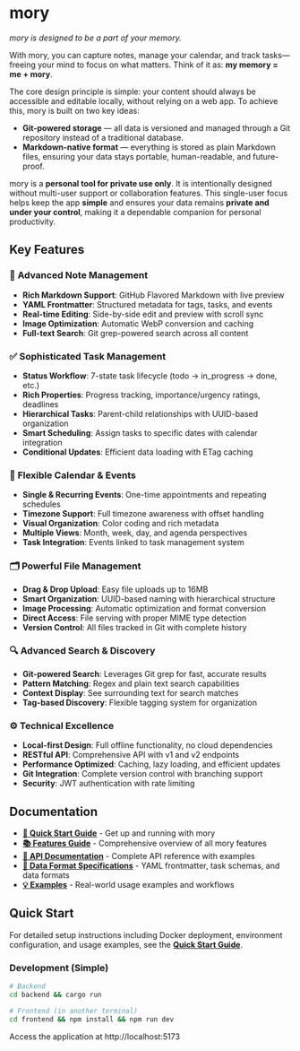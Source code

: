 # mory

*mory is designed to be a part of your memory.*

With mory, you can capture notes, manage your calendar, and track tasks—freeing
your mind to focus on what matters. Think of it as: **my memory = me + mory**.

The core design principle is simple: your content should always be accessible
and editable locally, without relying on a web app. To achieve this, mory is
built on two key ideas:

- **Git-powered storage** — all data is versioned and managed through a Git
  repository instead of a traditional database.  
- **Markdown-native format** — everything is stored as plain Markdown files,
  ensuring your data stays portable, human-readable, and future-proof.

mory is a **personal tool for private use only**. It is intentionally designed
without multi-user support or collaboration features. This single-user focus
helps keep the app **simple** and ensures your data remains **private and under
your control**, making it a dependable companion for personal productivity.

## Key Features

### 📝 **Advanced Note Management**
- **Rich Markdown Support**: GitHub Flavored Markdown with live preview
- **YAML Frontmatter**: Structured metadata for tags, tasks, and events
- **Real-time Editing**: Side-by-side edit and preview with scroll sync
- **Image Optimization**: Automatic WebP conversion and caching
- **Full-text Search**: Git grep-powered search across all content

### ✅ **Sophisticated Task Management**
- **Status Workflow**: 7-state task lifecycle (todo → in_progress → done, etc.)
- **Rich Properties**: Progress tracking, importance/urgency ratings, deadlines
- **Hierarchical Tasks**: Parent-child relationships with UUID-based organization
- **Smart Scheduling**: Assign tasks to specific dates with calendar integration
- **Conditional Updates**: Efficient data loading with ETag caching

### 📅 **Flexible Calendar & Events**
- **Single & Recurring Events**: One-time appointments and repeating schedules
- **Timezone Support**: Full timezone awareness with offset handling
- **Visual Organization**: Color coding and rich metadata
- **Multiple Views**: Month, week, day, and agenda perspectives
- **Task Integration**: Events linked to task management system

### 🗂️ **Powerful File Management**
- **Drag & Drop Upload**: Easy file uploads up to 16MB
- **Smart Organization**: UUID-based naming with hierarchical structure
- **Image Processing**: Automatic optimization and format conversion
- **Direct Access**: File serving with proper MIME type detection
- **Version Control**: All files tracked in Git with complete history

### 🔍 **Advanced Search & Discovery**
- **Git-powered Search**: Leverages Git grep for fast, accurate results
- **Pattern Matching**: Regex and plain text search capabilities
- **Context Display**: See surrounding text for search matches
- **Tag-based Discovery**: Flexible tagging system for organization

### ⚙️ **Technical Excellence**
- **Local-first Design**: Full offline functionality, no cloud dependencies
- **RESTful API**: Comprehensive API with v1 and v2 endpoints
- **Performance Optimized**: Caching, lazy loading, and efficient updates
- **Git Integration**: Complete version control with branching support
- **Security**: JWT authentication with rate limiting

## Documentation

- **[🚀 Quick Start Guide](docs/QUICK_START.md)** - Get up and running with mory
- **[📚 Features Guide](docs/FEATURES.md)** - Comprehensive overview of all mory features
- **[🔌 API Documentation](docs/API.md)** - Complete API reference with examples
- **[📄 Data Format Specifications](docs/DATA_FORMATS.md)** - YAML frontmatter, task schemas, and data formats
- **[💡 Examples](docs/EXAMPLES.md)** - Real-world usage examples and workflows

## Quick Start

For detailed setup instructions including Docker deployment, environment configuration, and usage examples, see the **[Quick Start Guide](docs/QUICK_START.md)**.

### Development (Simple)
```bash
# Backend
cd backend && cargo run

# Frontend (in another terminal)
cd frontend && npm install && npm run dev
```

Access the application at http://localhost:5173

